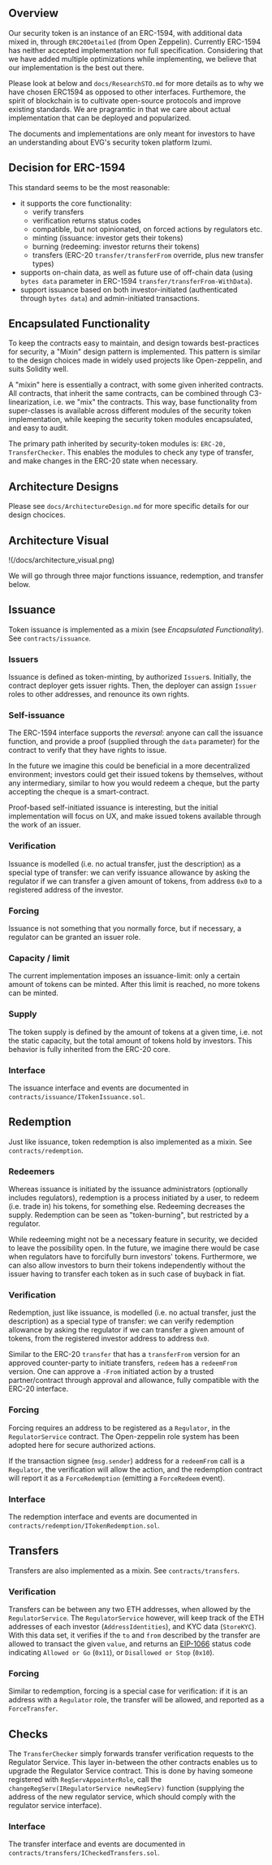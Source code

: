 ## Overview

Our security token is an instance of an ERC-1594, with additional data mixed in, through `ERC20Detailed` (from Open Zeppelin). Currently ERC-1594 has neither accepted implementation nor full specification. Considering that we have added multiple optimizations while implementing, we believe that our implementation is the best out there. 

Please look at below and `docs/ResearchSTO.md` for more details as to why we have chosen ERC1594 as opposed to other interfaces. Furthemore, the spirit of blockchain is to cultivate open-source protocols and improve existing standards. We are pragramtic in that we care about actual implementation that can be deployed and popularized.

The documents and implementations are only meant for investors to have an understanding about EVG's security token platform Izumi.

## Decision for ERC-1594

This standard seems to be the most reasonable:
- it supports the core functionality:
  - verify transfers
  - verification returns status codes
  - compatible, but not opinionated, on forced actions by regulators etc.
  - minting (issuance: investor gets their tokens)
  - burning (redeeming: investor returns their tokens)
  - transfers (ERC-20 `transfer/transferFrom` override, plus new transfer types)
- supports on-chain data, as well as future use of off-chain data (using `bytes data` parameter in ERC-1594 `transfer/transferFrom-WithData`).
- support issuance based on both investor-initiated (authenticated through `bytes data`) and admin-initiated transactions. 

## Encapsulated Functionality

To keep the contracts easy to maintain, and design towards best-practices for security, a "Mixin" design pattern is implemented.
This pattern is similar to the design choices made in widely used projects like Open-zeppelin, and suits Solidity well.

A "mixin" here is essentially a contract, with some given inherited contracts.
All contracts, that inherit the same contracts, can be combined through C3-linearization, i.e. we "mix" the contracts.
This way, base functionality from super-classes is available across different modules of the security token implementation, while keeping the security token modules encapsulated, and easy to audit.
 
The primary path inherited by security-token modules is: `ERC-20, TransferChecker`.
This enables the modules to check any type of transfer, and make changes in the ERC-20 state when necessary.

## Architecture Designs

Please see `docs/ArchitectureDesign.md` for more specific details for our design chocices. 

## Architecture Visual

!(/docs/architecture_visual.png)

We will go through three major functions issuance, redemption, and transfer below. 

## Issuance

Token issuance is implemented as a mixin (see *Encapsulated Functionality*). See `contracts/issuance`.

### Issuers

Issuance is defined as token-minting, by authorized `Issuer`s. Initially, the contract deployer gets issuer rights.
Then, the deployer can assign `Issuer` roles to other addresses, and renounce its own rights.

### Self-issuance

The ERC-1594 interface supports the *reversal*: anyone can call the issuance function,
 and provide a proof (supplied through the `data` parameter) for the contract to verify that they have rights to issue.
 
In the future we imagine this could be beneficial in a more decentralized environment;
 investors could get their issued tokens by themselves, without any intermediary,
 similar to how you would redeem a cheque, but the party accepting the cheque is a smart-contract.

Proof-based self-initiated issuance is interesting, but the initial implementation will focus on UX, 
 and make issued tokens available through the work of an issuer.

### Verification

Issuance is modelled (i.e. no actual transfer, just the description) as a special type of transfer:
 we can verify issuance allowance by asking the regulator if we can transfer a given amount of tokens,
 from address `0x0` to a registered address of the investor.

### Forcing

Issuance is not something that you normally force, but if necessary, a regulator can be granted an issuer role.

### Capacity / limit
The current implementation imposes an issuance-limit: only a certain amount of tokens can be minted.
After this limit is reached, no more tokens can be minted.

### Supply

The token supply is defined by the amount of tokens at a given time, i.e. not the static capacity,
 but the total amount of tokens hold by investors. This behavior is fully inherited from the ERC-20 core.

### Interface

The issuance interface and events are documented in `contracts/issuance/ITokenIssuance.sol`.



## Redemption

Just like issuance, token redemption is also implemented as a mixin. See `contracts/redemption`.

### Redeemers

Whereas issuance is initiated by the issuance administrators (optionally includes regulators),
 redemption is a process initiated by a user, to redeem (i.e. trade in) his tokens, for something else.
Redeeming decreases the supply. Redemption can be seen as "token-burning", but restricted by a regulator.

While redeeming might not be a necessary feature in security, we decided to leave the possibility open.
In the future, we imagine there would be case when regulators have to forcifully burn investors' tokens.
Furthermore, we can also allow investors to burn their tokens independently without the issuer having to transfer each token as in such case of buyback in fiat. 

### Verification

Redemption, just like issuance, is modelled (i.e. no actual transfer, just the description) as a special type of transfer:
 we can verify redemption allowance by asking the regulator if we can transfer a given amount of tokens,
 from the registered investor address to address `0x0`.

Similar to the ERC-20 `transfer` that has a `transferFrom` version for an approved counter-party to initiate transfers,
 `redeem` has a `redeemFrom` version. 
One can approve a `-From` initiated action by a trusted partner/contract through approval and allowance,
 fully compatible with the ERC-20 interface.

### Forcing

Forcing requires an address to be registered as a `Regulator`, in the `RegulatorService` contract.
The Open-zeppelin role system has been adopted here for secure authorized actions.

If the transaction signee (`msg.sender`) address for a `redeemFrom` call is a `Regulator`,
 the verification will allow the action, and the redemption contract will report it as a `ForceRedemption` (emitting a `ForceRedeem` event).

### Interface

The redemption interface and events are documented in `contracts/redemption/ITokenRedemption.sol`.




## Transfers

Transfers are also implemented as a mixin. See `contracts/transfers`.

### Verification

Transfers can be between any two ETH addresses, when allowed by the `RegulatorService`.
The `RegulatorService` however, will keep track of the ETH addresses of each investor (`AddressIdentities`),
 and KYC data (`StoreKYC`). With this data set, 
 it verifies if the `to` and `from` described by the transfer are allowed to transact the given `value`,
  and returns an [EIP-1066](https://eips.ethereum.org/EIPS/eip-1066) status code indicating
  `Allowed or Go` (`0x11`), or `Disallowed or Stop` (`0x10`).

### Forcing

Similar to redemption, forcing is a special case for verification: if it is an address with a `Regulator` role,
 the transfer will be allowed, and reported as a `ForceTransfer`.

## Checks

The `TransferChecker` simply forwards transfer verification requests to the Regulator Service.
This layer in-between the other contracts enables us to upgrade the Regulator Service contract.
This is done by having someone registered with `RegServAppointerRole`,
 call the `changeRegServ(IRegulatorService newRegServ)` function 
 (supplying the address of the new regulator service, which should comply with the regulator service interface).

### Interface

The transfer interface and events are documented in `contracts/transfers/ICheckedTransfers.sol`.



